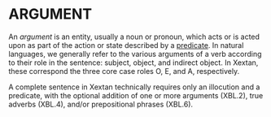 
# ARGUMENT

An *argument* is an entity, usually a noun or pronoun, which acts or is acted upon as part of the action or state described by a [predicate](https://xextan.github.io/refgram/?page=predicate). In natural languages, we generally refer to the various arguments of a verb according to their role in the sentence: subject, object, and indirect object. In Xextan, these correspond the three core case roles O, E, and A, respectively. 

A complete sentence in Xextan technically requires only an illocution and a predicate, with the optional addition of one or more arguments (XBL.2), true adverbs (XBL.4), and/or prepositional phrases (XBL.6).